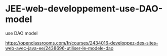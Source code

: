 # JEE-web-developpement-use-DAO-model
use DAO model

https://openclassrooms.com/fr/courses/2434016-developpez-des-sites-web-avec-java-ee/2438696-utiliser-le-modele-dao

